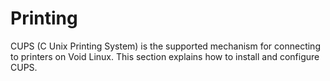 # Printing

CUPS (C Unix Printing System) is the supported mechanism for connecting to
printers on Void Linux. This section explains how to install and configure CUPS.

